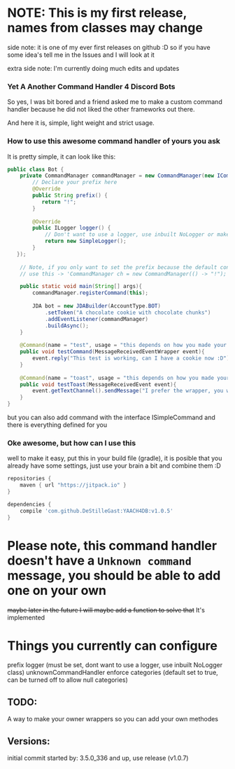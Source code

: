 # NOTE: This is my first release, names from classes may change
side note: it is one of my ever first releases on github :D
so if you have some idea's tell me in the Issues and I will look at it

extra side note: I'm currently doing much edits and updates

### Yet A Another Command Handler 4 Discord Bots
So yes, I was bit bored and a friend asked me to make a custom command handler because he did not liked the other frameworks out there.

And here it is, simple, light weight and strict usage.

### How to use this awesome command handler of yours you ask
It is pretty simple, it can look like this:

```java
public class Bot {
    private CommandManager commandManager = new CommandManager(new ICommandHandlerConfig() {
        // Declare your prefix here
        @Override 
        public String prefix() {
           return "!";
        }
        
        @Override
        public ILogger logger() {
            // Don't want to use a logger, use inbuilt NoLogger or make/use your own
            return new SimpleLogger();
        }
   });
    
    // Note, if you only want to set the prefix because the default config is fine?
    // use this -> 'CommandManager ch = new CommandManager(() -> "!");'

    public static void main(String[] args){
        commandManager.registerCommand(this);
        
        JDA bot = new JDABuilder(AccountType.BOT)
            .setToken("A chocolate cookie with chocolate chunks")
            .addEventListener(commandManager)
            .buildAsync();
    }
    
    @Command(name = "test", usage = "this depends on how you made your help command")
    public void testCommand(MessageReceivedEventWrapper event){
        event.reply("This test is working, can I have a cookie now :D");
    }
    
    @Command(name = "toast", usage = "this depends on how you made your help command")
    public void testToast(MessageReceivedEvent event){
        event.getTextChannel().sendMessage("I prefer the wrapper, you wont forget the queue or complete function every time").complete();
    }
}
```

but you can also add command with the interface ISimpleCommand and there is everything defined for you

### Oke awesome, but how can I use this
well to make it easy, put this in your build file (gradle), it is posible that you already have some settings, just use your brain a bit and combine them :D
```gradle
repositories {
    maven { url "https://jitpack.io" }
}

dependencies {
    compile 'com.github.DeStilleGast:YAACH4DB:v1.0.5'
}
```

# Please note, this command handler doesn't have a `Unknown command` message, you should be able to add one on your own
~~maybe later in the future I will maybe add a function to solve that~~
It's implemented

# Things you currently can configure
prefix
logger (must be set, dont want to use a logger, use inbuilt NoLogger class)
unknownCommandHandler
enforce categories (default set to true, can be turned off to allow null categories)

## TODO:
A way to make your owner wrappers so you can add your own methodes

## Versions:
initial commit started by: 3.5.0_336 and up, use release (v1.0.7)
